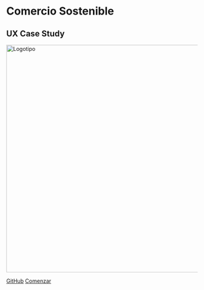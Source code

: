 <!-- _coverpage.md -->


# **Comercio Sostenible**
## UX Case Study

<img align="center" src="./img/logo_diu25_mini.png" width="600" height=auto alt="Logotipo"/>

[GitHub](https://github.com/mgea/DIU)
[Comenzar](#diu)

<!-- background color -->
